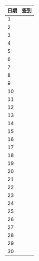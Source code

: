 日期|签到
:---------------|:---------------
1| |
2| |
3| |
4| |
5| |
6| |
7| |
8| |
9| |
10| |
11| |
12| |
13| |
14| |
15| |
16| |
17| |
18| |
19| |
20| |
21| |
22| |
23| |
24| |
25| |
26| |
27| |
28| |
29| |
30| |
